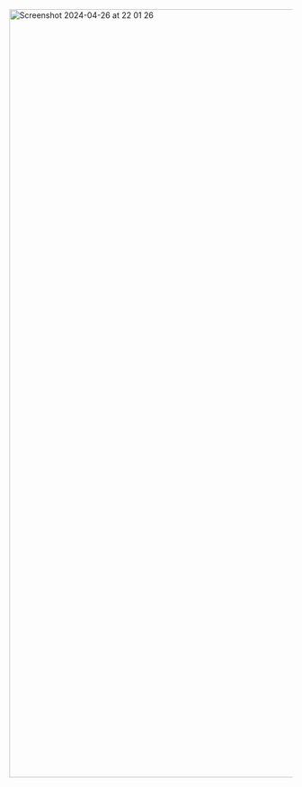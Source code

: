 <img width="1365" alt="Screenshot 2024-04-26 at 22 01 26" src="https://github.com/duongminhhieu/Microservice-Online-Shop/assets/76527212/77b9c73f-f7cc-4742-a36c-1ce63a3eb130">
